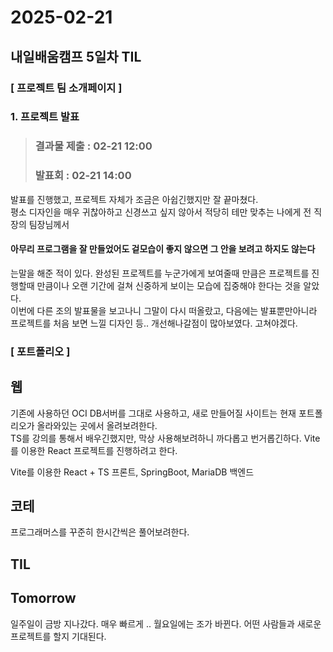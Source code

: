 # 2025-02-21
## 내일배움캠프 5일차 TIL

### [ 프로젝트 팀 소개페이지 ]

### 1. 프로젝트 발표

> ### 결과물 제출 : 02-21 12:00  
> ### 발표회 : 02-21 14:00

발표를 진행했고, 프로젝트 자체가 조금은 아쉽긴했지만 잘 끝마쳤다.  
평소 디자인을 매우 귀찮아하고 신경쓰고 싶지 않아서 적당히 테만 맞추는 나에게 전 직장의 팀장님께서  

#### 아무리 프로그램을 잘 만들었어도 겉모습이 좋지 않으면 그 안을 보려고 하지도 않는다

는말을 해준 적이 있다. 완성된 프로젝트를 누군가에게 보여줄때 만큼은 프로젝트를 진행할때 만큼이나 오랜 기간에 걸쳐 신중하게 보이는 모습에 집중해야 한다는 것을 알았다.  
이번에 다른 조의 발표물을 보고나니 그말이 다시 떠올랐고, 다음에는 발표뿐만아니라 프로젝트를 처음 보면 느낄 디자인 등.. 개선해나갈점이 많아보였다. 고쳐야겠다.


### [ 포트폴리오 ]

## 웹
기존에 사용하던 OCI DB서버를 그대로 사용하고, 새로 만들어질 사이트는 현재 포트폴리오가 올라와있는 곳에서 올려보려한다.  
TS를 강의를 통해서 배우긴했지만, 막상 사용해보려하니 까다롭고 번거롭긴하다.  Vite를 이용한 React 프로젝트를 진행하려고 한다.

Vite를 이용한 React + TS 프론트, SpringBoot, MariaDB 백엔드

## 코테
프로그래머스를 꾸준히 한시간씩은 풀어보려한다.

## TIL


## Tomorrow

일주일이 금방 지나갔다. 매우 빠르게 .. 월요일에는 조가 바뀐다. 어떤 사람들과 새로운 프로젝트를 할지 기대된다.